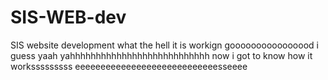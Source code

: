 # SIS-WEB-dev

SIS website development
what the hell it is workign goooooooooooooood i guess
yaah yahhhhhhhhhhhhhhhhhhhhhhhhhhh now i got to know how it worksssssssss
eeeeeeeeeeeeeeeeeeeeeeeeeeeesseeee
